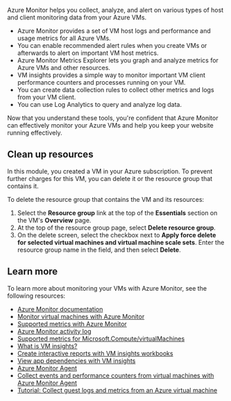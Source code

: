 Azure Monitor helps you collect, analyze, and alert on various types of host and client monitoring data from your Azure VMs.

- Azure Monitor provides a set of VM host logs and performance and usage metrics for all Azure VMs.
- You can enable recommended alert rules when you create VMs or afterwards to alert on important VM host metrics.
- Azure Monitor Metrics Explorer lets you graph and analyze metrics for Azure VMs and other resources.
- VM insights provides a simple way to monitor important VM client performance counters and processes running on your VM.
- You can create data collection rules to collect other metrics and logs from your VM client.
- You can use Log Analytics to query and analyze log data.

Now that you understand these tools, you're confident that Azure Monitor can effectively monitor your Azure VMs and help you keep your website running effectively.

## Clean up resources

In this module, you created a VM in your Azure subscription. To prevent further charges for this VM, you can delete it or the resource group that contains it.

To delete the resource group that contains the VM and its resources:

1. Select the **Resource group** link at the top of the **Essentials** section on the VM's **Overview** page.
1. At the top of the resource group page, select **Delete resource group**.
1. On the delete screen, select the checkbox next to **Apply force delete for selected virtual machines and virtual machine scale sets**. Enter the resource group name in the field, and then select **Delete**.

## Learn more

To learn more about monitoring your VMs with Azure Monitor, see the following resources:

- [Azure Monitor documentation](/azure/azure-monitor)
- [Monitor virtual machines with Azure Monitor](/azure/azure-monitor/vm/monitor-virtual-machine)
- [Supported metrics with Azure Monitor](/azure/azure-monitor/reference/supported-metrics/metrics-index)
- [Azure Monitor activity log](/azure/azure-monitor/essentials/activity-log)
- [Supported metrics for Microsoft.Compute/virtualMachines](/azure/azure-monitor/reference/supported-metrics/microsoft-compute-virtualmachines-metrics)
- [What is VM insights?](/azure/azure-monitor/vm/vminsights-overview)
- [Create interactive reports with VM insights workbooks](/azure/azure-monitor/vm/vminsights-workbooks)
- [View app dependencies with VM insights](/azure/azure-monitor/vm/vminsights-maps)
- [Azure Monitor Agent](/azure/azure-monitor/agents/azure-monitor-agent-overview)
- [Collect events and performance counters from virtual machines with Azure Monitor Agent](/azure/azure-monitor/agents/data-collection-rule-azure-monitor-agent)
- [Tutorial: Collect guest logs and metrics from an Azure virtual machine](/azure/azure-monitor/vm/tutorial-monitor-vm-guest)
